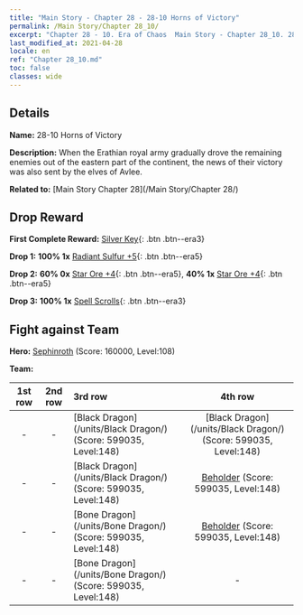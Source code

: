 ```yaml
---
title: "Main Story - Chapter 28 - 28-10 Horns of Victory"
permalink: /Main Story/Chapter 28_10/
excerpt: "Chapter 28 - 10. Era of Chaos  Main Story - Chapter 28_10. 28-10 Horns of Victory"
last_modified_at: 2021-04-28
locale: en
ref: "Chapter 28_10.md"
toc: false
classes: wide
---
```


## Details

 **Name:** 28-10 Horns of Victory

 **Description:** When the Erathian royal army gradually drove the remaining enemies out of the eastern part of the continent, the news of their victory was also sent by the elves of Avlee.

 **Related to:** [Main Story Chapter 28](/Main Story/Chapter 28/)

## Drop Reward

 **First Complete Reward:** [Silver Key](/Items/con_693/){: .btn .btn--era3}

 **Drop 1:** **100% 1x** [Radiant Sulfur +5](/Items/mat_99/){: .btn .btn--era5}

 **Drop 2:** **60% 0x** [Star Ore +4](/Items/mat_89/){: .btn .btn--era5}, **40% 1x** [Star Ore +4](/Items/mat_89/){: .btn .btn--era5}

 **Drop 3:** **100% 1x** [Spell Scrolls](/Items/con_694/){: .btn .btn--era3}


## Fight against Team
 **Hero:** [Sephinroth](/heroes/Sephinroth/) (Score: 160000, Level:108)

 **Team:**


  | 1st row | 2nd row | 3rd row | 4th row |
  |:----:|:----:|:----|:----:|
  | - | - | [Black Dragon](/units/Black Dragon/) (Score: 599035, Level:148)  | [Black Dragon](/units/Black Dragon/) (Score: 599035, Level:148)  |
  | - | - | [Black Dragon](/units/Black Dragon/) (Score: 599035, Level:148)  | [Beholder](/units/Beholder/) (Score: 599035, Level:148)  |
  | - | - | [Bone Dragon](/units/Bone Dragon/) (Score: 599035, Level:148)  | [Beholder](/units/Beholder/) (Score: 599035, Level:148)  |
  | - | - | [Bone Dragon](/units/Bone Dragon/) (Score: 599035, Level:148)  | - |


